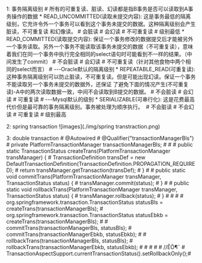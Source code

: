 1: 事务隔离级别 # 所有的可重复读、脏读、幻读都是指B事务是否可以读取到A事务操作的数据
    * READ_UNCOMMITTED(读取未提交内容): 这是事务最低的隔离级别，它充许令外一个事务可以看到这个事务未提交的数据。这种隔离级别会产生脏读，不可重复读
                                      和幻像读。 
                                      # 会脏读
                                      # 会幻读
                                      # 不可重复读
                                      # 级别最低
    * READ_COMMITTED(读取提交内容): 保证一个事务修改的数据提交后才能被另外一个事务读取。另外一个事务不能读取该事务未提交的数据（不可重复读），意味
                                  着我们在同一个事务中执行完全相同的select语句时可能看到不一样的结果。（中间发生了commit）
                                      # 不会脏读
                                      # 会幻读
                                      # 不可重复读（针对其他食物中两个相同的select而言）
                                      # ---Oracle默认的隔离级别
    * REPEATABLE_READ(可重复读): 这种事务隔离级别可以防止脏读，不可重复读。但是可能出现幻读。保证一个事务不能读取另一个事务未提交的数据外，还保证
                                了避免下面的情况产生(不可重复读)-A中的两次读取数据一致，中间不会读取到B提交的数据。
                                      # 不会脏读
                                      # 会幻读
                                      # 可重复读
                                      # ---Mysql默认的级别
    * SERIALIZABLE(可串行化): 这是花费最高代价但是最可靠的事务隔离级别。事务被处理为顺序执行。 
                                      # 不会脏读
                                      # 不会幻读
                                      # 可重复读
                                      # 级别最高
    
2: spring transaction
    ![images](./img/spring transtraction.png)

3: double transaction
    # @Autowired
    # @Qualifier("transactionManagerBls")
    # private PlatformTransactionManager transactionManagerBls;
    # 
    # 
    #     public static TransactionStatus createTrans(PlatformTransactionManager transManager) {
    #         TransactionDefinition transDef = new DefaultTransactionDefinition(TransactionDefinition.PROPAGATION_REQUIRED);
    #         return transManager.getTransaction(transDef);
    #     }
    # 
    #     public static void commitTrans(PlatformTransactionManager transManager, TransactionStatus status) {
    #         transManager.commit(status);
    #     }
    # 
    #     public static void rollbackTrans(PlatformTransactionManager transManager, TransactionStatus status) {
    #         transManager.rollback(status);
    #     }
    # 
    # 
    # 
    # org.springframework.transaction.TransactionStatus statusBls = createTrans(transactionManagerBls);
    # org.springframework.transaction.TransactionStatus statusEbkb = createTrans(transactionManagerBls);
    # 
    # commitTrans(transactionManagerBls, statusBls);
    # commitTrans(transactionManagerEbkb, statusEbkb);
    # 
    # rollbackTrans(transactionManagerBls, statusBls);
    # rollbackTrans(transactionManagerEbkb, statusEbkb);
    # 
    # 
    # 
    # 
    # //ÊÖ¶¯
    # TransactionAspectSupport.currentTransactionStatus().setRollbackOnly();# 